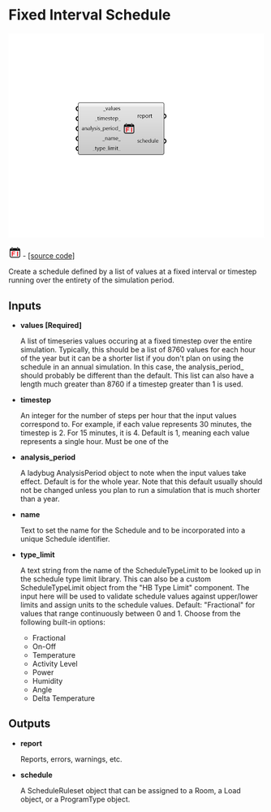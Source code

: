 # Fixed Interval Schedule

![](../../.gitbook/assets/Fixed_Interval_Schedule.png)

![](../../.gitbook/assets/Fixed_Interval_Schedule%20%281%29.png) - [\[source code\]](https://github.com/ladybug-tools/honeybee-grasshopper-energy/blob/master/honeybee_grasshopper_energy/src//HB%20Fixed%20Interval%20Schedule.py)

Create a schedule defined by a list of values at a fixed interval or timestep running over the entirety of the simulation period.

## Inputs

* **values \[Required\]**

  A list of timeseries values occuring at a fixed timestep over the entire simulation. Typically, this should be a list of 8760 values for each hour of the year but it can be a shorter list if you don't plan on using the schedule in an annual simulation. In this case, the analysis_period_ should probably be different than the default. This list can also have a length much greater than 8760 if a timestep greater than 1 is used. 

* **timestep**

  An integer for the number of steps per hour that the input values correspond to.  For example, if each value represents 30 minutes, the timestep is 2. For 15 minutes, it is 4. Default is 1, meaning each value represents a single hour. Must be one of the 

* **analysis\_period**

  A ladybug AnalysisPeriod object to note when the input values take effect. Default is for the whole year. Note that this default usually should not be changed unless you plan to run a simulation that is much shorter than a year. 

* **name**

  Text to set the name for the Schedule and to be incorporated into a unique Schedule identifier. 

* **type\_limit**

  A text string from the name of the ScheduleTypeLimit to be looked up in the schedule type limit library. This can also be a custom ScheduleTypeLimit object from the "HB Type Limit" component. The input here will be used to validate schedule values against upper/lower limits and assign units to the schedule values. Default: "Fractional" for values that range continuously between 0 and 1. Choose from the following built-in options:

  * Fractional
  * On-Off
  * Temperature
  * Activity Level
  * Power
  * Humidity
  * Angle
  * Delta Temperature

## Outputs

* **report**

  Reports, errors, warnings, etc. 

* **schedule**

  A ScheduleRuleset object that can be assigned to a Room, a Load object, or a ProgramType object. 

